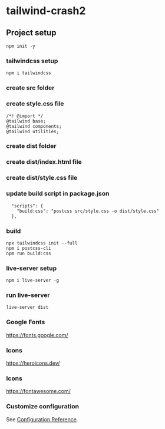 # tailwind-crash2

## Project setup

```
npm init -y
```

### tailwindcss setup

```
npm i tailwindcss
```

### create src folder

### create style.css file

```
/*! @import */
@tailwind base;
@tailwind components;
@tailwind utilities;
```

### create dist folder

### create dist/index.html file

### create dist/style.css file

### update build script in package.json

```
  "scripts": {
    "build:css": "postcss src/style.css -o dist/style.css"
  },
```

### build

```
npx tailwindcss init --full
npm i postcss-cli
npm run build:css
```

### live-server setup

```
npm i live-server -g
```

### run live-server

```
live-server dist
```

### Google Fonts

https://fonts.google.com/

### Icons

https://heroicons.dev/

### Icons

https://fontawesome.com/

### Customize configuration

See [Configuration Reference](https://cli.vuejs.org/config/).
